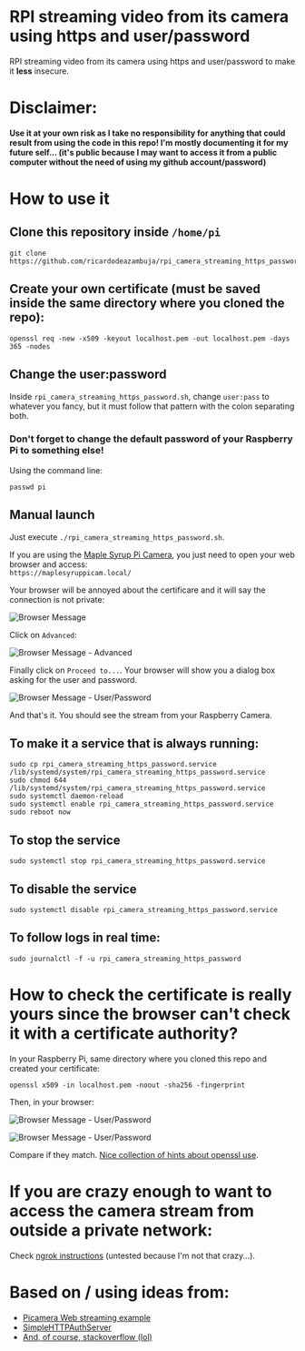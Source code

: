 # RPI streaming video from its camera using https and user/password
RPI streaming video from its camera using https and user/password to make it **less** insecure.  
# Disclaimer: 
**Use it at your own risk as I take no responsibility for anything that could result from using the code in this repo! I'm mostly documenting it for my future self... (it's public because I may want to access it from a public computer without the need of using my github account/password)** 

# How to use it
## Clone this repository inside ```/home/pi```
```
git clone https://github.com/ricardodeazambuja/rpi_camera_streaming_https_password.git
```

## Create your own certificate (must be saved inside the same directory where you cloned the repo):
```openssl req -new -x509 -keyout localhost.pem -out localhost.pem -days 365 -nodes```

## Change the user:password 
Inside ```rpi_camera_streaming_https_password.sh```, change ```user:pass``` to whatever you fancy, but it must follow that pattern with the colon separating both.

### Don't forget to change the default password of your Raspberry Pi to something else!
Using the command line:
```
passwd pi
```

## Manual launch 
Just execute ```./rpi_camera_streaming_https_password.sh```.

If you are using the [Maple Syrup Pi Camera](https://github.com/ricardodeazambuja/Maple-Syrup-Pi-Camera), you just need to open your web browser and access:  
```https://maplesyruppicam.local/```

Your browser will be annoyed about the certificare and it will say the connection is not private:

![Browser Message](imgs/browser_msg_1.png)

Click on ```Advanced```:

![Browser Message - Advanced](imgs/browser_msg_2.png)

Finally click on ```Proceed to...```. Your browser will show you a dialog box asking for the user and password.

![Browser Message - User/Password](imgs/browser_msg_3.png)

And that's it. You should see the stream from your Raspberry Camera.
## To make it a service that is always running:
```
sudo cp rpi_camera_streaming_https_password.service /lib/systemd/system/rpi_camera_streaming_https_password.service
sudo chmod 644 /lib/systemd/system/rpi_camera_streaming_https_password.service
sudo systemctl daemon-reload
sudo systemctl enable rpi_camera_streaming_https_password.service
sudo reboot now
```

## To stop the service
```
sudo systemctl stop rpi_camera_streaming_https_password.service
```

## To disable the service
```
sudo systemctl disable rpi_camera_streaming_https_password.service
```

## To follow logs in real time:
```
sudo journalctl -f -u rpi_camera_streaming_https_password
```

# How to check the certificate is really yours since the browser can't check it with a certificate authority?

In your Raspberry Pi, same directory where you cloned this repo and created your certificate:
```
openssl x509 -in localhost.pem -noout -sha256 -fingerprint
```

Then, in your browser:

![Browser Message - User/Password](imgs/browser_msg_4.png)

![Browser Message - User/Password](imgs/browser_msg_5.png)

Compare if they match. [Nice collection of hints about openssl use](https://techglimpse.com/linux-openss-toolkit-example-commands/).

# If you are crazy enough to want to access the camera stream from outside a private network:
Check [ngrok instructions](https://ngrok.com/docs#http-local-https) (untested because I'm not that crazy...).

# Based on / using ideas from: 
- [Picamera Web streaming example](https://picamera.readthedocs.io/en/release-1.13/recipes2.html#web-streaming)
- [SimpleHTTPAuthServer](https://github.com/tianhuil/SimpleHTTPAuthServer/)
- [And, of course, stackoverflow (lol)](https://stackoverflow.com/questions/19705785/python-3-simple-https-server)